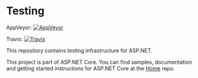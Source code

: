 Testing
=======
AppVeyor: [![AppVeyor](https://ci.appveyor.com/api/projects/status/nwh8qlyaisvg3im5/branch/dev?svg=true)](https://ci.appveyor.com/project/aspnetci/Testing/branch/dev)

Travis:   [![Travis](https://travis-ci.org/aspnet/Testing.svg?branch=dev)](https://travis-ci.org/aspnet/Testing)

This repository contains testing infrastructure for ASP.NET.

This project is part of ASP.NET Core. You can find samples, documentation and getting started instructions for ASP.NET Core at the [Home](https://github.com/aspnet/home) repo.
